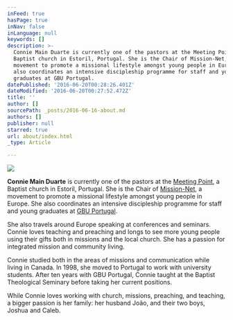 ```yaml
---
inFeed: true
hasPage: true
inNav: false
inLanguage: null
keywords: []
description: >-
  Connie Main Duarte is currently one of the pastors at the Meeting Point, a
  Baptist church in Estoril, Portugal. She is the Chair of Mission-Net, a
  movement to promote a missional lifestyle amongst young people in Europe. She
  also coordinates an intensive discipleship programme for staff and young
  graduates at GBU Portugal.
datePublished: '2016-06-20T00:28:26.401Z'
dateModified: '2016-06-20T00:27:52.472Z'
title: ''
author: []
sourcePath: _posts/2016-06-16-about.md
authors: []
publisher: null
starred: true
url: about/index.html
_type: Article

---
```

![](https://the-grid-user-content.s3-us-west-2.amazonaws.com/92f63c72-2ae6-4771-98f3-6c951d1a38cd.jpg)

**Connie Main Duarte** is currently one of the pastors at the [Meeting Point][0], a Baptist church in Estoril, Portugal. She is the Chair of [Mission-Net][1], a movement to promote a missional lifestyle amongst young people in Europe. She also coordinates an intensive discipleship programme for staff and young graduates at [GBU Portugal][2].

She also travels around Europe speaking at conferences and seminars. Connie loves teaching and preaching and longs to see more young people using their gifts both in missions and the local church. She has a passion for integrated mission and community living.

Connie studied both in the areas of missions and communication while living in Canada. In 1998, she moved to Portugal to work with university students. After ten years with GBU Portugal, Connie taught at the Baptist Theological Seminary before taking her current positions.

While Connie loves working with church, missions, preaching, and teaching, a bigger passion is her family: her husband João, and their two boys, Joshua and Caleb.

[0]: http://meetingpoint.org.pt/
[1]: http://mission-net.org/
[2]: http://gbu.pt/